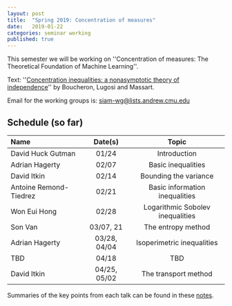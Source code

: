 ```yaml
---
layout: post
title:  "Spring 2019: Concentration of measures"
date:   2019-01-22
categories: seminar working
published: true
---
```

This semester we will be working on ''Concentration of measures: The Theoretical Foundation of Machine Learning''.

Text: ''[Concentration inequalities: a nonasymptotic theory of independence](https://www.hse.ru/data/2016/11/24/1113029206/Concentration%20inequalities.pdf)'' by
Boucheron, Lugosi and Massart.

Email for the working groups is: siam-wg@lists.andrew.cmu.edu

## Schedule (so far) ##

| Name				| Date(s)	| Topic					|
|:------------------------------|:-------------:|:-------------------------------------:|
| David Huck Gutman		| 01/24		| Introduction				|
| Adrian Hagerty		| 02/07		| Basic inequalities			|
| David Itkin			| 02/14		| Bounding the variance			|
| Antoine Remond-Tiedrez	| 02/21		| Basic information inequalities	|
| Won Eui Hong			| 02/28		| Logarithmic Sobolev inequalities	|
| Son Van			| 03/07, 21	| The entropy method			|
| Adrian Hagerty		| 03/28, 04/04	| Isoperimetric inequalities		|
| TBD				| 04/18		| TBD					|
| David Itkin			| 04/25, 05/02	| The transport method			|


Summaries of the key points from each talk can be found in these [notes](siam-sc.math.cmu.edu/wg-notes/siam-wg-notes-s19.pdf).
